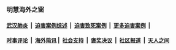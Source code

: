 
### 明慧海外之窗

####  [武汉肺炎](indexes/365.md?t=03040800) &nbsp;|&nbsp;  [迫害案例综述](indexes/328.md?t=03040800) &nbsp;|&nbsp; [迫害致死案例](indexes/277.md?t=03040800)  &nbsp;|&nbsp; [更多迫害案例](indexes/81.md?t=03040800)  &nbsp;|&nbsp; 
####  [时事评论](indexes/19.md?t=03040800) &nbsp;|&nbsp; [海外简讯](indexes/245.md?t=03040800)&nbsp;|&nbsp;  [社会支持](indexes/140.md?t=03040800) &nbsp;|&nbsp; [褒奖决议](indexes/282.md?t=03040800) &nbsp;|&nbsp; [社区报道](indexes/91.md?t=03040800)  &nbsp;|&nbsp; [天人之间](indexes/78.md?t=03040800) 

